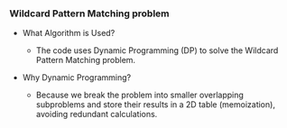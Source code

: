### **Wildcard Pattern Matching problem**
   - What Algorithm is Used? 
     - The code uses Dynamic Programming (DP) to solve the Wildcard Pattern Matching problem.

   - Why Dynamic Programming? 
     - Because we break the problem into smaller overlapping subproblems and store their results in a 2D table 
     (memoization), avoiding redundant calculations.